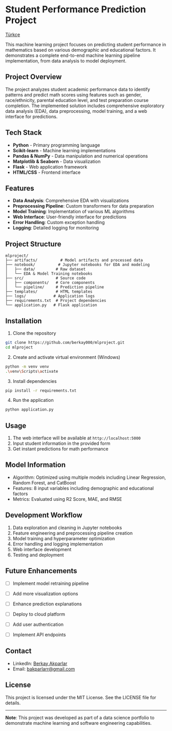 # Student Performance Prediction Project

[Türkçe](README_TR.md)

This machine learning project focuses on predicting student performance in mathematics based on various demographic and educational factors. It demonstrates a complete end-to-end machine learning pipeline implementation, from data analysis to model deployment.

## Project Overview
The project analyzes student academic performance data to identify patterns and predict math scores using features such as gender, race/ethnicity, parental education level, and test preparation course completion. The implemented solution includes comprehensive exploratory data analysis (EDA), data preprocessing, model training, and a web interface for predictions.

## Tech Stack
- **Python** - Primary programming language
- **Scikit-learn** - Machine learning implementations
- **Pandas & NumPy** - Data manipulation and numerical operations
- **Matplotlib & Seaborn** - Data visualization
- **Flask** - Web application framework
- **HTML/CSS** - Frontend interface

## Features
- **Data Analysis**: Comprehensive EDA with visualizations
- **Preprocessing Pipeline**: Custom transformers for data preparation
- **Model Training**: Implementation of various ML algorithms
- **Web Interface**: User-friendly interface for predictions
- **Error Handling**: Custom exception handling
- **Logging**: Detailed logging for monitoring

## Project Structure
```
mlproject/
├── artifacts/          # Model artifacts and processed data
├── notebook/          # Jupyter notebooks for EDA and modeling
│   ├── data/         # Raw dataset
│   └── EDA & Model Training notebooks
├── src/              # Source code
│   ├── components/   # Core components
│   └── pipeline/     # Prediction pipeline
├── templates/        # HTML templates
├── logs/            # Application logs
├── requirements.txt  # Project dependencies
└── application.py   # Flask application
```

## Installation
1. Clone the repository
```bash
git clone https://github.com/berkay000/mlproject.git
cd mlproject
```

2. Create and activate virtual environment (Windows)
```bash
python -m venv venv
.\venv\Scripts\activate
```

3. Install dependencies
```bash
pip install -r requirements.txt
```

4. Run the application
```bash
python application.py
```

## Usage
1. The web interface will be available at `http://localhost:5000`
2. Input student information in the provided form
3. Get instant predictions for math performance

## Model Information
- Algorithm: Optimized using multiple models including Linear Regression, Random Forest, and CatBoost
- Features: 8 input variables including demographic and educational factors
- Metrics: Evaluated using R2 Score, MAE, and RMSE

## Development Workflow
1. Data exploration and cleaning in Jupyter notebooks
2. Feature engineering and preprocessing pipeline creation
3. Model training and hyperparameter optimization
4. Error handling and logging implementation
5. Web interface development
6. Testing and deployment

## Future Enhancements
- [ ] Implement model retraining pipeline
- [ ] Add more visualization options
- [ ] Enhance prediction explanations
- [ ] Deploy to cloud platform
- [ ] Add user authentication
- [ ] Implement API endpoints


## Contact
- LinkedIn: [Berkay Akparlar](https://www.linkedin.com/in/berkay-akparlar)
- Email: [bakparlarr@gmail.com](mailto:bakparlarr@gmail.com)


## License
This project is licensed under the MIT License. See the LICENSE file for details.

---
**Note**: This project was developed as part of a data science portfolio to demonstrate machine learning and software engineering capabilities.